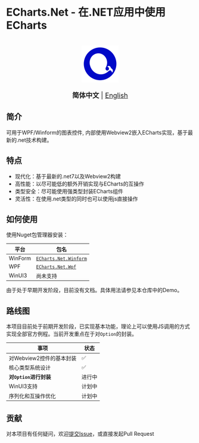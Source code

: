 # ECharts.Net - 在.NET应用中使用ECharts

<br/>

<div align=center><img height='100' src=".github/icon.png"></div>

<br/>

<div align=center> 
  <font size='4'>
    <strong>简体中文</strong> | <a href='/README.en.md'>English</a>
  </font>
</div>

## 简介
可用于WPF/Winform的图表控件, 内部使用Webview2嵌入ECharts实现，基于最新的.net技术构建。

## 特点
- 现代化：基于最新的.net7以及Webview2构建
- 高性能：以尽可能低的额外开销实现与ECharts的互操作
- 类型安全：尽可能使用强类型封装ECharts组件
- 灵活性：在使用.net类型的同时也可以使用js直接操作

## 如何使用
使用Nuget包管理器安装：

| 平台 | 包名 |
| --- | --- |
| WinForm | [`ECharts.Net.Winform`](https://www.nuget.org/packages/ECharts.Net.Winform/) |
| WPF | [`ECharts.Net.Wpf`](https://www.nuget.org/packages/ECharts.Net.Wpf/) |
| WinUI3 | 尚未支持 |

由于处于早期开发阶段，目前没有文档。具体用法请参见本仓库中的Demo。

## 路线图
本项目目前处于前期开发阶段，已实现基本功能，理论上可以使用JS调用的方式实现全部官方例程。当前开发重点在于对`Option`的封装。

| 事项 | 状态 |
| --- | --- |
| 对Webview2控件的基本封装 | ✅ |
| 核心类型系统设计 | ✅ |
| **对`Option`进行封装** | 进行中 |
| WinUI3支持 | 计划中 |
| 序列化和互操作优化 | 计划中 |

## 贡献
对本项目有任何疑问，欢迎[提交Issue](https://github.com/AZhrZho/ECharts.Net/issues/new)，或直接发起Pull Request
